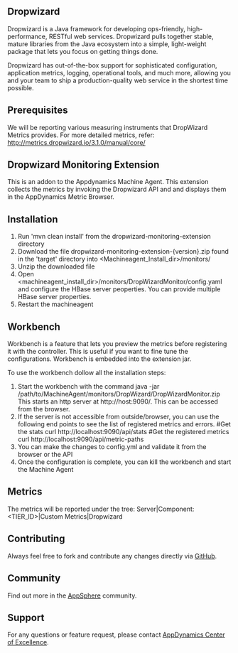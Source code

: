 ## Dropwizard

Dropwizard is a Java framework for developing ops-friendly, high-performance, RESTful web services.
Dropwizard pulls together stable, mature libraries from the Java ecosystem into a simple, light-weight package that lets you focus on getting things done.

Dropwizard has out-of-the-box support for sophisticated configuration, application metrics, logging, operational tools, and much more, allowing you and your team to ship a production-quality web service in the shortest time possible.
 
## Prerequisites
We will be reporting various measuring instruments that DropWizard Metrics provides. For more detailed metrics, refer: 
http://metrics.dropwizard.io/3.1.0/manual/core/

## Dropwizard Monitoring Extension

This is an addon to the Appdynamics Machine Agent. This extension collects the metrics by invoking the Dropwizard API and and displays them in the AppDynamics Metric Browser.

## Installation

1. Run 'mvn clean install' from the dropwizard-monitoring-extension directory
2. Download the file dropwizard-monitoring-extension-{version}.zip found in the 'target' directory into \<Machineagent_Install_dir\>/monitors/
3. Unzip the downloaded file
4. Open \<machineagent_install_dir\>/monitors/DropWizardMonitor/config.yaml and configure the HBase server peoperties. You can provide multiple HBase server properties.
5. Restart the machineagent

## Workbench

Workbench is a feature that lets you preview the metrics before registering it with the controller. This is useful if you want to fine tune the configurations. Workbench is embedded into the extension jar.

To use the workbench dollow all the installation steps:
1. Start the workbench with the command
java -jar /path/to/MachineAgent/monitors/DropWizard/DropWizardMonitor.zip
This starts an http server at http://host:9090/. This can be accessed from the browser.
2. If the server is not accessible from outside/browser, you can use the following end points to see the list of registered metrics and errors.
#Get the stats
curl http://localhost:9090/api/stats
#Get the registered metrics
curl http://localhost:9090/api/metric-paths
3. You can make the changes to config.yml and validate it from the browser or the API
4. Once the configuration is complete, you can kill the workbench and start the Machine Agent

## Metrics

The metrics will be reported under the tree: Server|Component:<TIER_ID>|Custom Metrics|Dropwizard

## Contributing

Always feel free to fork and contribute any changes directly via [GitHub](https://github.com/Appdynamics/dropwizard-monitoring-extension/).

## Community

Find out more in the [AppSphere](https://www.appdynamics.com/community/exchange/) community.

## Support

For any questions or feature request, please contact [AppDynamics Center of Excellence](mailto:help@appdynamics.com).
